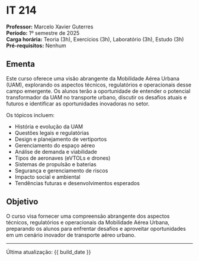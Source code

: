 # IT 214

**Professor:** Marcelo Xavier Guterres  
**Período:** 1º semestre de 2025  
**Carga horária:** Teoria (3h), Exercícios (3h), Laboratório (3h), Estudo (3h)  
**Pré-requisitos:** Nenhum  

## Ementa

Este curso oferece uma visão abrangente da Mobilidade Aérea Urbana (UAM), 
explorando os aspectos técnicos, regulatórios e operacionais desse 
campo emergente. Os alunos terão a oportunidade de entender o 
potencial transformador da UAM no transporte urbano, 
discutir os desafios atuais e futuros e identificar 
as oportunidades inovadoras no setor.  

Os tópicos incluem:
- História e evolução da UAM
- Questões legais e regulatórias
- Design e planejamento de vertiportos
- Gerenciamento do espaço aéreo
- Análise de demanda e viabilidade
- Tipos de aeronaves (eVTOLs e drones)
- Sistemas de propulsão e baterias
- Segurança e gerenciamento de riscos
- Impacto social e ambiental
- Tendências futuras e desenvolvimentos esperados  

## Objetivo

O curso visa fornecer uma compreensão abrangente dos aspectos técnicos, 
regulatórios e operacionais da Mobilidade Aérea Urbana, preparando 
os alunos para enfrentar desafios e aproveitar oportunidades em um 
cenário inovador de transporte aéreo urbano.

---
Última atualização: {{ build_date }}

